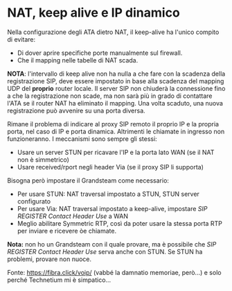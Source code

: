 # NAT, keep alive e IP dinamico

Nella configurazione degli ATA dietro NAT, il keep-alive ha l'unico compito di evitare:
- Di dover aprire specifiche porte manualmente sul firewall.
- Che il mapping nelle tabelle di NAT scada.

**NOTA**: l'intervallo di keep alive non ha nulla a che fare con la scadenza della registrazione SIP, deve
essere impostato in base alla scadenza del mapping UDP del **proprio** router locale. Il server SIP non chiuderà
la connessione fino a che la registrazione non scade, ma non sarà più in grado di contattare l'ATA se il router NAT
ha eliminato il mapping. Una volta scaduto, una nuova registrazione può avvenire su una porta diversa.

Rimane il problema di indicare al proxy SIP remoto il proprio IP e la propria porta, nel caso di IP e porta dinamica.
Altrimenti le chiamate in ingresso non funzioneranno. I meccanismi sono sempre gli stessi:

- Usare un server STUN per ricavare l'IP e la porta lato WAN (se il NAT non è simmetrico)
- Usare received/rport negli header Via (se il proxy SIP li supporta)

Bisogna però impostare il Grandsteam come necessario:
- Per usare STUN: NAT traversal impostato a STUN, STUN server configurato
- Per usare Via: NAT traversal impostato a keep-alive, impostare *SIP REGISTER Contact Header Use* a WAN
- Meglio abilitare Symmetric RTP, così da poter usare la stessa porta RTP per inviare e ricevere òe chiamate.

**Nota:** non ho un Grandsteam con il quale provare, ma è possibile che *SIP REGISTER Contact Header Use* serva
anche con STUN. Se STUN ha problemi, provare non nuoce.

Fonte: https://fibra.click/voip/ (vabbé la damnatio memoriae, però...) e solo perché Technetium mi è simpatico...

